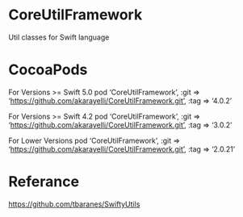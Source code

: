 # CoreUtilFramework
Util classes for Swift language

# CocoaPods

For Versions >= Swift 5.0   pod ‘CoreUtilFramework’, :git => ‘https://github.com/akarayelli/CoreUtilFramework.git’, :tag => ‘4.0.2’

For Versions >= Swift 4.2   pod ‘CoreUtilFramework’, :git => ‘https://github.com/akarayelli/CoreUtilFramework.git’, :tag => ‘3.0.2’

For Lower Versions   pod ‘CoreUtilFramework’, :git => ‘https://github.com/akarayelli/CoreUtilFramework.git’, :tag => ‘2.0.21’

# Referance
https://github.com/tbaranes/SwiftyUtils

